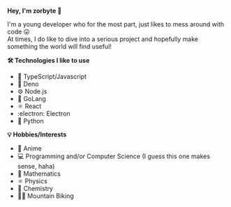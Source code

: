 **Hey, I'm zorbyte :wave:**

I'm a young developer who for the most part, just likes to mess around with code :stuck_out_tongue:<br>
At times, I do like to dive into a serious project and hopefully make something the world will find useful!

**:hammer_and_wrench: Technologies I like to use**
  -  :scroll: TypeScript/Javascript
  -  :sauropod: Deno
  -  :gear: Node.js
  -  💨 GoLang
  -  :atom_symbol: React 
  -  :electron: Electron
  -  :snake: Python
  

**:bulb: Hobbies/Interests**
  -  :eyes: Anime
  -  :computer: Programming and/or Computer Science (I guess this one makes sense, haha)
  -  :1234: Mathematics
  -  :atom_symbol: Physics
  -  :test_tube: Chemistry
  -  :mountain_biking_man: Mountain Biking
